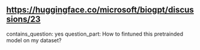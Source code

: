 ## https://huggingface.co/microsoft/biogpt/discussions/23

contains_question: yes
question_part: How to fintuned this pretrainded model on my dataset?